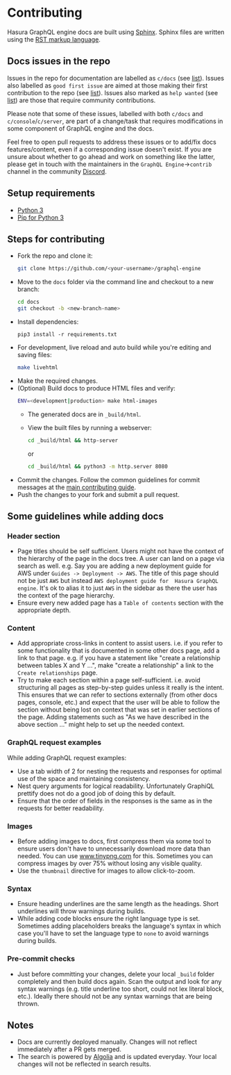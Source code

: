 # Contributing

Hasura GraphQL engine docs are built using [Sphinx](http://www.sphinx-doc.org/en/master/).
Sphinx files are written using the [RST markup language](http://www.sphinx-doc.org/en/master/usage/restructuredtext/basics.html).

## Docs issues in the repo

Issues in the repo for documentation are labelled as `c/docs` 
(see [list](https://github.com/hasura/graphql-engine/issues?utf8=%E2%9C%93&q=is%3Aissue+is%3Aopen++label%3Ac%2Fdocs)). 
Issues also labelled as `good first issue`  are aimed at those making their first contribution to the repo 
(see [list](https://github.com/hasura/graphql-engine/issues?utf8=%E2%9C%93&q=is%3Aissue+is%3Aopen++label%3Ac%2Fdocs+label%3A%22good+first+issue%22)). 
Issues also marked as `help wanted` 
(see [list](https://github.com/hasura/graphql-engine/issues?utf8=%E2%9C%93&q=is%3Aissue+is%3Aopen++label%3Ac%2Fdocs+label%3A%22help+wanted%22)) 
are those that require community contributions.

Please note that some of these issues, labelled with both `c/docs` and `c/console`/`c/server`, are part of a 
change/task that requires modifications in some component of GraphQL engine and the docs.

Feel free to open pull requests to address these issues or to add/fix  docs features/content, even if a 
corresponding issue doesn't exist. If you are unsure about whether to go ahead and work on something like 
the latter, please get in touch with the maintainers in the `GraphQL Engine`->`contrib` channel in the 
community [Discord](https://discord.gg/vBPpJkS).

## Setup requirements

- [Python 3](https://www.python.org/downloads/)
- [Pip for Python 3](https://pip.pypa.io/en/stable/installing/)

## Steps for contributing

- Fork the repo and clone it:
  ```bash
  git clone https://github.com/<your-username>/graphql-engine
  ```
- Move to the `docs` folder via the command line and checkout to a new branch:
  ```bash
  cd docs
  git checkout -b <new-branch-name>
  ```
- Install dependencies:
  ```
  pip3 install -r requirements.txt
  ```
- For development, live reload and auto build while you're editing and saving
  files:
  ```bash
  make livehtml
  ```
- Make the required changes.
- (Optional) Build docs to produce HTML files and verify:
    ```bash
    ENV=<development|production> make html-images
    ```
    - The generated docs are in `_build/html`. 
    - View the built files by running a webserver:
        ```bash
        cd _build/html && http-server
        ```
        or

        ```bash
        cd _build/html && python3 -m http.server 8080
        ```        
- Commit the changes. Follow the common guidelines for commit messages at the 
[main contributing guide](../CONTRIBUTING.md#common-guidelines).
- Push the changes to your fork and submit a pull request.

## Some guidelines while adding docs

### Header section
- Page titles should be self sufficient. Users might not have the context of the hierarchy of the page in the 
docs tree. A user can land on a page via search as well. e.g. Say you are adding a new deployment guide for AWS under 
`Guides -> Deployment -> AWS`. The title of this page should not be just `AWS` but instead `AWS deployment guide for 
Hasura GraphQL engine`. It's ok to alias it to just `AWS` in the sidebar as there the user has the context of the 
page hierarchy.
- Ensure every new added page has a ``Table of contents`` section with the appropriate depth.

### Content
- Add appropriate cross-links in content to assist users. i.e. if you refer to some functionality that is documented in 
some other docs page, add a link to that page. e.g. if you have a statement like "create a relationship between tables
X and Y ...", make "create a relationship" a link to the `Create relationships` page.
- Try to make each section within a page self-sufficient. i.e. avoid structuring all pages as step-by-step guides
unless it really is the intent. This ensures that we can refer to sections externally (from other docs pages, console, 
etc.) and expect that the user will be able to follow the section without being lost on context that was set in earlier 
sections of the page. Adding statements such as "As we have described in the above section ..." might help to set up 
the needed context.

### GraphQL request examples
While adding GraphQL request examples:
- Use a tab width of 2 for nesting the requests and responses for optimal use 
of the space and maintaining consistency.
- Nest query arguments for logical readability. Unfortunately GraphiQL prettify does not do a good job of doing this 
by default.
- Ensure that the order of fields in the responses is the same as in the requests for better readability.

### Images
- Before adding images to docs, first compress them via some tool to ensure users don't have to unnecessarily 
download more data than needed. You can use www.tinypng.com for this. Sometimes you can compress images by over 75% 
without losing any visible quality.
- Use the `thumbnail` directive for images to allow click-to-zoom.

### Syntax
- Ensure heading underlines are the same length as the headings. Short underlines will throw warnings during builds.
- While adding code blocks ensure the right language type is set. Sometimes adding placeholders breaks the language's
syntax in which case you'll have to set the language type to `none` to avoid warnings during builds.

### Pre-commit checks
- Just before committing your changes, delete your local `_build` folder completely and then build docs again. Scan 
the output and look for any syntax warnings (e.g. title underline too short, could not lex literal block, etc.). 
Ideally there should not be any syntax warnings that are being thrown.

## Notes
- Docs are currently deployed manually. Changes will not reflect immediately after a PR gets merged.
- The search is powered by [Algolia](https://www.algolia.com/) and is updated everyday. Your local changes 
will not be reflected in search results.        
